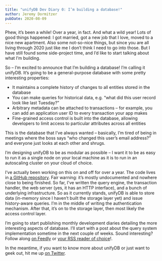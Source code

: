 ```yaml
---
title: "unifyDB Dev Diary 0: I’m building a database!"
author: Jeremy Dormitzer
pubDate: 2020-08-09
---
```

Phew, it’s been a while! Over a year, in fact. And what a wild year! Lots of good things happened: I got married, got a new job that I love, moved to a nice new apartment. Also some not-so-nice things, but since you are all living through 2020 just like me I don’t think I need to go into those. But I have still found some side-project time, and I’d like to start talking about what I’m building.

So – I’m excited to announce that I’m building a database! I’m calling it unifyDB. It’s going to be a general-purpose database with some pretty interesting properties:

- It maintains a complete history of changes to all entities stored in the database
- You can make queries for historical data, e.g. “what did this user record look like last Tuesday?”
- Arbitrary metadata can be attached to transactions – for example, you can add an application user ID to every transaction your app makes
- Fine-grained access control is built into the database, allowing developers to limit access to particular attributes across all entities

This is the database that I’ve always wanted – basically, I’m tired of being in meetings where the boss says “who changed this user’s email address?” and everyone just looks at each other and shrugs.

I’m designing unifyDB to be as modular as possible – I want it to be as easy to run it as a single node on your local machine as it is to run in an autoscaling cluster on your cloud of choice.

I’ve actually been working on this on and off for over a year. The code lives in [a GitHub repository](https://github.com/unifydb/unifydb). Fair warning: it’s mostly undocumented and nowhere close to being finished. So far, I’ve written the query engine, the transaction handler, the web server (yes, it has an HTTP interface), and a bunch of underlying infrastructure. So as it currently stands, unifyDB is able to store data (in-memory since I haven’t built the storage layer yet) and issue history-aware queries. I’m in the middle of writing the authentication mechanism. After that, it’s on to the storage layer, then most likely the access control layer.

I’m going to start publishing monthly development diaries detailing the more interesting aspects of database. I’ll start with a post about the query system implementation sometime in the next couple of weeks. Sound interesting? Follow along [on Feedly](https://feedly.com/i/subscription/feed%2Fhttps%3A%2F%2Fjeremydormitzer.com%2Fblog%2Ffeed.xml) or [your RSS reader of choice](https://jeremydormitzer.com/blog/feed.xml)!.

In the meantime, if you want to know more about unifyDB or just want to geek out, hit me up [on Twitter](https://twitter.com/jeremydormitzer).
